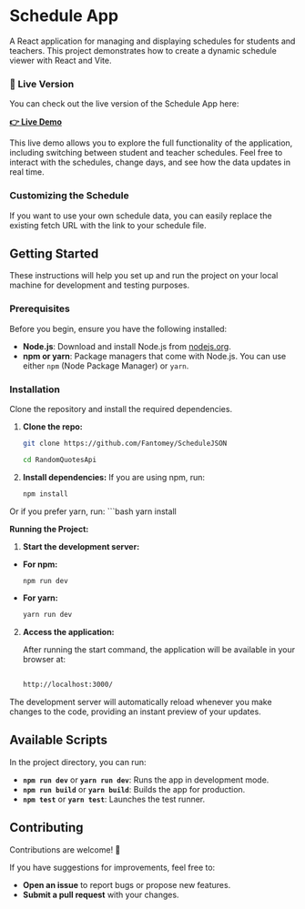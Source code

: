 # Schedule App

A React application for managing and displaying schedules for students and teachers. This project demonstrates how to create a dynamic schedule viewer with React and Vite.

### 🚀 Live Version

You can check out the live version of the Schedule App here:

**[👉 Live Demo](https://fantomey.github.io/ScheduleJSON/)**

This live demo allows you to explore the full functionality of the application, including switching between student and teacher schedules. Feel free to interact with the schedules, change days, and see how the data updates in real time.


### Customizing the Schedule

If you want to use your own schedule data, you can easily replace the existing fetch URL with the link to your schedule file.


## Getting Started

These instructions will help you set up and run the project on your local machine for development and testing purposes.

### Prerequisites

Before you begin, ensure you have the following installed:

- **Node.js**: Download and install Node.js from [nodejs.org](https://nodejs.org/).
- **npm or yarn**: Package managers that come with Node.js. You can use either `npm` (Node Package Manager) or `yarn`.

### Installation

Clone the repository and install the required dependencies.

1. **Clone the repo:**

   ```bash
   git clone https://github.com/Fantomey/ScheduleJSON
   ```
   ```bash
   cd RandomQuotesApi
   ```  


2. **Install dependencies:**
If you are using npm, run:
   ```bash
   npm install

Or if you prefer yarn, run:
      ```bash
         yarn install



**Running the Project:**

  1. **Start the development server:**

   - **For npm:**

     ```bash
     npm run dev
     ```

   - **For yarn:**

     ```bash
     yarn run dev
     ```




2. **Access the application:**

      After running the start command, the application will be available in your browser at:
      
   ```bash
        
   http://localhost:3000/

 The development server will automatically reload whenever you make changes to the code, providing an instant preview of your updates.




 ## Available Scripts

In the project directory, you can run:

- **`npm run dev`** or **`yarn run dev`**: Runs the app in development mode.
- **`npm run build`** or **`yarn build`**: Builds the app for production.
- **`npm test`** or **`yarn test`**: Launches the test runner.


## Contributing

Contributions are welcome! 🎉 

If you have suggestions for improvements, feel free to:

- **Open an issue** to report bugs or propose new features.
- **Submit a pull request** with your changes.
